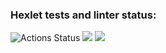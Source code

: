 ### Hexlet tests and linter status:
![Actions Status](/workflows/hexlet-check/badge.svg)
<a href="https://codeclimate.com/github/kosarova/frontend-project-lvl1/maintainability"><img src="https://api.codeclimate.com/v1/badges/81d1e468cf41db4bab88/maintainability" /></a>
<a href="https://codeclimate.com/github/kosarova/frontend-project-lvl1/test_coverage"><img src="https://api.codeclimate.com/v1/badges/81d1e468cf41db4bab88/test_coverage" /></a>